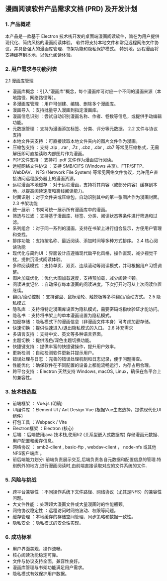 ## 漫画阅读软件产品需求文档 (PRD) 及开发计划
### 1. 产品概述
本产品是一款基于 Electron 技术栈开发的桌面端漫画阅读软件，旨在为用户提供现代化、简约风格的漫画阅读体验。
软件将支持本地文件和常见远程网络文件协议，并具备强大的漫画库管理、书架功能和隐私保护模式。
特别地，远程漫画将支持缓存到本地，以优化阅读体验。

### 2. 用户需求与功能列表 
2.1 漫画库管理
- 漫画库概念 ：引入“漫画库”概念，每个漫画库可对应一个不同的漫画来源（本地路径、网络路径等）。
- 多漫画库管理 ：用户可创建、编辑、删除多个漫画库。
- 漫画导入 ：支持批量导入漫画到指定漫画库。
- 漫画信息识别 ：尝试自动识别漫画名称、作者、卷数等信息，或提供手动编辑功能。
- 元数据管理 ：支持为漫画添加标签、分类、评分等元数据。 
2.2 文件与协议支持
- 本地文件夹支持 ：可直接读取本地文件夹内的图片文件作为漫画。
- 压缩包支持 ：支持 .zip , .rar , .7z , .cbz , .cbr , .cb7 等常见压缩格式，无需解压即可直接读取内部图片作为漫画。
- PDF文件支持 ：支持将 .pdf 文件作为漫画进行阅读。
- 远程网络文件协议 ：支持 SMB/CIFS (Windows 共享)、FTP/SFTP、WebDAV、 NFS (Network File System) 等常见网络文件协议，允许用户直接访问远程服务器上的漫画资源。
- 远程漫画本地缓存 ：对于远程漫画，支持将其内容（或部分内容）缓存到本地，以提高阅读速度和离线阅读能力。
- 封面识别 ：对于文件夹或压缩包，自动识别其中的第一张图片作为漫画封面。 
2.3 书架功能
- 统一展示 ：书架可统一展示所有漫画库中的漫画。
- 筛选与过滤 ：支持基于漫画库、标签、分类、阅读状态等条件进行筛选和过滤。
- 系列组合 ：对于同一系列的漫画，支持在书架上进行组合显示，方便用户管理和查找。
- 排序功能 ：支持按名称、最近阅读、添加时间等多种方式排序。 
2.4 核心阅读功能
- 现代化与简约UI ：界面设计应遵循现代扁平化风格，操作直观，减少视觉干扰，提供沉浸式阅读体验。
- 多种阅读模式 ：支持单页、双页、连续滚动等阅读模式，并可根据用户习惯调整。
- 图片加载优化 ：优化大图加载速度，支持预加载，减少阅读卡顿。
- 阅读进度记忆 ：自动保存每本漫画的阅读进度，下次打开时可从上次阅读位置继续。
- 翻页/滚动控制 ：支持键盘、鼠标滚轮、触摸板等多种翻页/滚动方式。 
2.5 隐私模式
- 隐私库 ：支持将特定漫画库设置为隐私模式，需要密码或指纹验证才能访问。
- 隐私书 ：支持将书架上的单本漫画设置为隐私模式。
- 加密存储 ：隐私模式下的漫画信息（非漫画文件本身）可考虑加密存储。
- 快速切换 ：提供快速进入/退出隐私模式的入口。 
2.6 补充需求
- 多语言支持 ：支持中文、英文等多种语言界面。
- 主题切换 ：提供浅色/深色主题切换功能。
- 快捷键支持 ：提供丰富的快捷键操作，提升用户效率。
- 更新检测 ：自动检测软件更新并提示用户。
- 错误处理与日志 ：完善的错误处理机制和日志记录，便于问题排查。
- 性能优化 ：确保软件在不同配置的设备上都能流畅运行，内存占用合理。
- 跨平台支持 ：Electron 天然支持 Windows, macOS, Linux，确保在各平台上的兼容性。
### 3. 技术栈选型
- 前端框架 ： Vue.js (明确)
- UI组件库 ：Element UI / Ant Design Vue (根据Vue生态选择，提供现代化UI组件)
- 打包工具 ：Webpack / Vite
- Electron框架 ：Electron (核心)
- 后端 ：后端使用java 技术栈,使用h2 (关系型嵌入式数据库) 存储漫画元数据、用户配置和缓存信息。
- 网络协议 ： smb2-client , basic-ftp , webdav-client ， node-nfs 或其他NFS客户端库 。
- 前后端能力划分: 前端负责展示交互,后端负责各自元数据和配置信息的管理.特别例外的地方,进行漫画阅读时,由前端直接读取对应的文件系统的文件.
### 5. 风险与挑战
- 跨平台兼容性 ：不同操作系统下文件路径、网络协议（尤其是NFS）的兼容性问题。
- 大文件性能 ：处理超大漫画文件或大量漫画时的性能瓶颈。
- 网络协议稳定性 ：远程访问时网络波动、权限等问题。
- 缓存管理 ：本地缓存的存储空间管理、同步策略和数据一致性。
- 隐私安全 ：隐私模式的安全性实现。
### 6. 成功标准
- 用户界面美观、操作流畅。
- 核心阅读功能稳定可靠。
- 文件与协议支持全面，兼容性良好。
- 漫画库管理与书架功能满足用户需求。
- 隐私模式有效保护用户数据。
